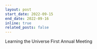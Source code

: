 ```yaml
---
layout: post
start_date: 2022-09-15
end_date: 2022-09-16
inline: true
related_posts: false
---
```


Learning the Universe First Annual Meeting
